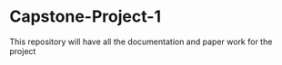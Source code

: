 # Capstone-Project-1
This repository will have all the documentation and paper work for the project
